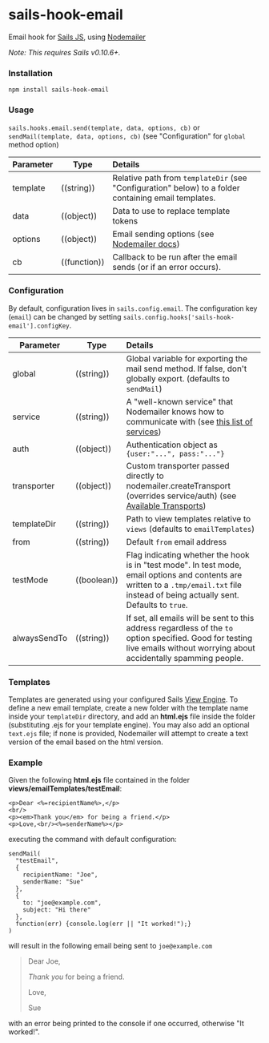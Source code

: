 # sails-hook-email

Email hook for [Sails JS](http://sailsjs.org), using [Nodemailer](https://github.com/andris9/Nodemailer/blob/v1.3.4/README.md)

*Note: This requires Sails v0.10.6+.*

### Installation

`npm install sails-hook-email`

### Usage

`sails.hooks.email.send(template, data, options, cb)` or
`sendMail(template, data, options, cb)` (see "Configuration" for `global` method option)

Parameter      | Type                | Details
-------------- | ------------------- |:---------------------------------
template       | ((string))          | Relative path from `templateDir` (see "Configuration" below) to a folder containing email templates.
data           | ((object))          | Data to use to replace template tokens
options        | ((object))          | Email sending options (see [Nodemailer docs](https://github.com/andris9/Nodemailer/blob/v1.3.4/README.md#e-mail-message-fields))
cb             | ((function))        | Callback to be run after the email sends (or if an error occurs).

### Configuration

By default, configuration lives in `sails.config.email`.  The configuration key (`email`) can be changed by setting `sails.config.hooks['sails-hook-email'].configKey`.

Parameter      | Type                | Details
-------------- | ------------------- |:---------------------------------
global | ((string)) | Global variable for exporting the mail send method.  If false, don't globally export. (defaults to `sendMail`)
service        | ((string)) | A "well-known service" that Nodemailer knows how to communicate with (see [this list of services](https://github.com/andris9/nodemailer-wellknown/blob/v0.1.5/README.md#supported-services))
auth | ((object)) | Authentication object as `{user:"...", pass:"..."}`
transporter | ((object)) | Custom transporter passed directly to nodemailer.createTransport (overrides service/auth) (see [Available Transports](https://github.com/andris9/Nodemailer/blob/v1.3.4/README.md#available-transports))
templateDir | ((string)) | Path to view templates relative to `views` (defaults to `emailTemplates`)
from | ((string)) | Default `from` email address
testMode | ((boolean)) | Flag indicating whether the hook is in "test mode".  In test mode, email options and contents are written to a `.tmp/email.txt` file instead of being actually sent.  Defaults to `true`.
alwaysSendTo | ((string)) | If set, all emails will be sent to this address regardless of the `to` option specified.  Good for testing live emails without worrying about accidentally spamming people.

### Templates

Templates are generated using your configured Sails [View Engine](http://sailsjs.org/#!/documentation/concepts/Views/ViewEngines.html). To define a new email template, create a new folder with the template name inside your `templateDir` directory, and add an **html.ejs** file inside the folder (substituting .ejs for your template engine).  You may also add an optional `text.ejs` file; if none is provided, Nodemailer will attempt to create a text version of the email based on the html version.

### Example

Given the following **html.ejs** file contained in the folder **views/emailTemplates/testEmail**:

```
<p>Dear <%=recipientName%>,</p>
<br/>
<p><em>Thank you</em> for being a friend.</p>
<p>Love,<br/><%=senderName%></p>
```

executing the command with default configuration:

```
sendMail(
  "testEmail",
  {
    recipientName: "Joe",
    senderName: "Sue"
  },
  {
    to: "joe@example.com",
    subject: "Hi there"
  },
  function(err) {console.log(err || "It worked!");}
)
```

will result in the following email being sent to `joe@example.com`

> Dear Joe,
>
> *Thank you* for being a friend.
>
> Love,
>
> Sue

with an error being printed to the console if one occurred, otherwise "It worked!".
